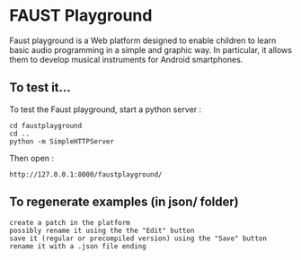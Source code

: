 # FAUST Playground

Faust playground is a Web platform designed to enable children to learn basic audio programming in a simple and graphic way. In particular, it allows them to develop musical instruments for Android smartphones.


## To test it...

To test the Faust playground, start a python server :

	cd faustplayground
	cd ..
	python -m SimpleHTTPServer

Then open :

	http://127.0.0.1:8000/faustplayground/

## To regenerate examples (in json/ folder)

    create a patch in the platform
    possibly rename it using the the "Edit" button
    save it (regular or precompiled version) using the "Save" button
    rename it with a .json file ending
